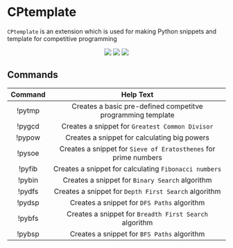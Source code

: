 # CPtemplate

`CPtemplate` is an extension which is used for making Python snippets and template for competitive programming

<p align = "center">
    <a href = "https://www.python.org"><img src="https://img.shields.io/badge/python%20-%2314354C.svg?&style=for-the-badge&logo=python&logoColor=white"/></a>
    <a href = "./LICENSE"><img src = "https://img.shields.io/github/license/Devansh3712/PySQL?style=for-the-badge"></a>
    <a href = ""><img src = "https://img.shields.io/visual-studio-marketplace/v/eventyret.bootstrap-4-cdn-snippet?style=for-the-badge&logo=visual-studio-code"></a>
</p>

## Commands

|**Command**|**Help Text**|
|:---------:|:-----------:|
|!pytmp|Creates a basic pre-defined competitve programming template|
|!pygcd|Creates a snippet for `Greatest Common Divisor`|
|!pypow|Creates a snippet for calculating big powers|
|!pysoe|Creates a snippet for `Sieve of Eratosthenes` for prime numbers|
|!pyfib|Creates a snippet for calculating `Fibonacci numbers`|
|!pybin|Creates a snippet for `Binary Search` algorithm|
|!pydfs|Creates a snippet for `Depth First Search` algorithm|
|!pydsp|Creates a snippet for `DFS Paths` algorithm|
|!pybfs|Creates a snippet for `Breadth First Search` algorithm|
|!pybsp|Creates a snippet for `BFS Paths` algorithm|